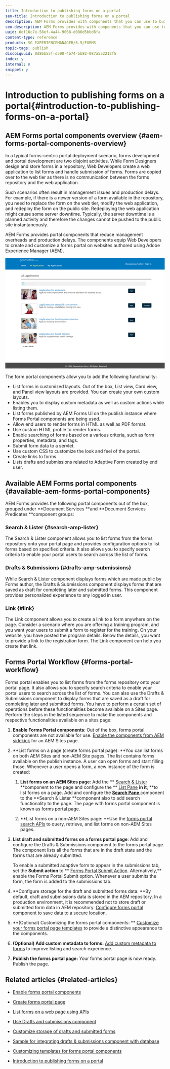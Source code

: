 ```yaml
---
title: Introduction to publishing forms on a portal
seo-title: Introduction to publishing forms on a portal
description: AEM Forms provides with components that you can use to build your forms portal. This articles introduces you to the available forms portal components.
seo-description: AEM Forms provides with components that you can use to build your forms portal. This articles introduces you to the available forms portal components.
uuid: 6df16c7e-58ef-4a44-9068-d086d5bbd6fa
content-type: reference
products: SG_EXPERIENCEMANAGER/6.5/FORMS
topic-tags: publish
discoiquuid: 0d86b55f-d500-4b74-bb82-087a552212f5
index: y
internal: n
snippet: y
---
```


# Introduction to publishing forms on a portal{#introduction-to-publishing-forms-on-a-portal}

## AEM Forms portal components overview {#aem-forms-portal-components-overview}

In a typical forms-centric portal deployment scenario, forms development and portal development are two disjoint activities. While Form Designers design and store forms in a repository, Web Developers create a web application to list forms and handle submission of forms. Forms are copied over to the web tier as there is no communication between the forms repository and the web application.

Such scenarios often result in management issues and production delays. For example, if there is a newer version of a form available in the repository, you need to replace the form on the web tier, modify the web application, and redeploy the form on the public site. Redeploying the web application might cause some server downtime. Typically, the server downtime is a planned activity and therefore the changes cannot be pushed to the public site instantaneously.

AEM Forms provides portal components that reduce management overheads and production delays. The components equip Web Developers to create and customize a forms portal on websites authored using Adobe Experience Manager (AEM).

![AEM Forms portal](assets/aem-forms-portal.png)

The form portal components allow you to add the following functionality:

* List forms in customized layouts. Out of the box, List view, Card view, and Panel view layouts are provided. You can create your own custom layouts.
* Enables you to display custom metadata as well as custom actions while listing them.
* List forms published by AEM Forms UI on the publish instance where Forms Portal components are being used.
* Allow end users to render forms in HTML as well as PDF format.  
* Use custom HTML profile to render forms.
* Enable searching of forms based on a various criteria, such as form properties, metadata, and tags.  
* Submit form data to a servlet.  
* Use custom CSS to customize the look and feel of the portal.  
* Create links to forms.  
* Lists drafts and submissions related to Adaptive Form created by end user.

## Available AEM Forms portal components {#available-aem-forms-portal-components}

AEM Forms provides the following portal components out of the box, grouped under **Document Services **and **Document Services Predicates **component groups:

### Search &amp; Lister {#search-amp-lister}

The Search & Lister component allows you to list forms from the forms repository onto your portal page and provides configuration options to list forms based on specified criteria. It also allows you to specify search criteria to enable your portal users to search across the list of forms.

### Drafts &amp; Submissions {#drafts-amp-submissions}

While Search & Lister component displays forms which are made public by Forms author, the Drafts & Submissions component displays forms that are saved as draft for completing later and submitted forms. This component provides personalized experience to any logged in user.

### Link {#link}

The Link component allows you to create a link to a form anywhere on the page. Consider a scenario where you are offering a training program, and you want your users to submit a form to register for the training. On your website, you have posted the program details. Below the details, you want to provide a link to the registration form. The Link component can help you create that link.

## Forms Portal Workflow {#forms-portal-workflow}

Forms portal enables you to list forms from the forms repository onto your portal page. It also allows you to specify search criteria to enable your portal users to search across the list of forms. You can also use the Drafts & Submissions component to display forms that are saved as a draft for completing later and submitted forms. You have to perform a certain set of operations before these functionalities become available on a Sites page. Perform the steps in the listed sequence to make the components and respective functionalities available on a sites page:

1. **Enable Forms Portal components**: Out of the box, forms portal components are not available for use. [Enable the components from AEM sidekick](/forms/using/enabling-forms-portal-components.md) for an AEM Sites page. 
1. **List forms on a page (create forms portal page): **You can list forms on both AEM Sites and non-AEM Site pages. The list contains forms available on the publish instance. A user can open forms and start filling those. Whenever a user opens a form, a new instance of the form is created:

    1. **List forms on an AEM Sites page**: Add the ** [Search & Lister](../../forms/using/creating-form-portal-page.md) **component to the page and configure the ** [List Pane](../../forms/using/creating-form-portal-page.md#p-list-pane-p) **in it**, **to list forms on a page. Add and configure the [**Search Pane** ](/content.md#main-pars_header_2)component to the **Search & Lister **component also to add search functionality to the page. The page with forms portal component is known as [forms portal page](../../forms/using/creating-form-portal-page.md).
    
    1. **List forms on a non-AEM Sites page: **Use the [forms portal search APIs](/forms/using/listing-forms-webpage-using-apis.md) to query, retrieve, and list forms on non-AEM Sites pages.

1. **List draft and submitted forms on a forms portal page**: Add and configure the Drafts & Submissions component to the forms portal page. The component lists all the forms that are in the draft state and the forms that are already submitted.

   To enable a submitted adaptive form to appear in the submissions tab, set the **Submit action** to ** [Forms Portal Submit Action](https://helpx.adobe.com/in/experience-manager/6-4/forms/using/configuring-submit-actions.html). Alternatively,** enable the Forms Portal Submit option. Whenever a user submits the form, the form is added to the submissions tab.

1. **Configure storage for the draft and submitted forms data: **By default, draft and submissions data is stored in the AEM repository. In a production environment, it is recommended not to store draft or submitted form data in AEM repository. [Configure forms portal component to save data to a secure location](../../forms/using/draft-submission-component.md#customizing-the-storage). 
1. **(Optional) Customizing the forms portal components: ** [Customize your forms portal page templates](../../forms/using/customizing-templates-forms-portal-components.md) to provide a distinctive appearance to the components.
1. **(Optional) Add custom metadata to forms:** [Add custom metadata to forms](../../forms/using/customizing-templates-forms-portal-components.md) to improve listing and search experience. 
1. **Publish the forms portal page:** Your forms portal page is now ready. Publish the page.

## Related articles {#related-articles}

* [Enable forms portal components](/forms/using/enabling-forms-portal-components.md)
* [Create forms portal page](../../forms/using/creating-form-portal-page.md)
* [List forms on a web page using APIs](/forms/using/listing-forms-webpage-using-apis.md)
* [Use Drafts and submissions component](../../forms/using/draft-submission-component.md)
* [Customize storage of drafts and submitted forms](../../forms/using/draft-submission-component.md#customizing-the-storage)
* [Sample for integrating drafts & submissions component with database](https://helpx.adobe.com/in/experience-manager/6-4/forms/using/integrate-draft-submission-database.html)  

* [Customizing templates for forms portal components](../../forms/using/customizing-templates-forms-portal-components.md)
* [Introduction to publishing forms on a portal](../../forms/using/introduction-publishing-forms.md)

